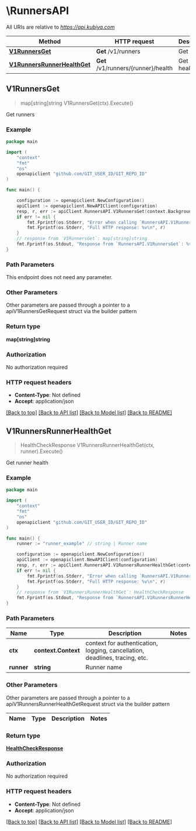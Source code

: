 # \RunnersAPI

All URIs are relative to *https://api.kubiya.com*

Method | HTTP request | Description
------------- | ------------- | -------------
[**V1RunnersGet**](RunnersAPI.md#V1RunnersGet) | **Get** /v1/runners | Get runners
[**V1RunnersRunnerHealthGet**](RunnersAPI.md#V1RunnersRunnerHealthGet) | **Get** /v1/runners/{runner}/health | Get runner health



## V1RunnersGet

> map[string]string V1RunnersGet(ctx).Execute()

Get runners

### Example

```go
package main

import (
	"context"
	"fmt"
	"os"
	openapiclient "github.com/GIT_USER_ID/GIT_REPO_ID"
)

func main() {

	configuration := openapiclient.NewConfiguration()
	apiClient := openapiclient.NewAPIClient(configuration)
	resp, r, err := apiClient.RunnersAPI.V1RunnersGet(context.Background()).Execute()
	if err != nil {
		fmt.Fprintf(os.Stderr, "Error when calling `RunnersAPI.V1RunnersGet``: %v\n", err)
		fmt.Fprintf(os.Stderr, "Full HTTP response: %v\n", r)
	}
	// response from `V1RunnersGet`: map[string]string
	fmt.Fprintf(os.Stdout, "Response from `RunnersAPI.V1RunnersGet`: %v\n", resp)
}
```

### Path Parameters

This endpoint does not need any parameter.

### Other Parameters

Other parameters are passed through a pointer to a apiV1RunnersGetRequest struct via the builder pattern


### Return type

**map[string]string**

### Authorization

No authorization required

### HTTP request headers

- **Content-Type**: Not defined
- **Accept**: application/json

[[Back to top]](#) [[Back to API list]](../README.md#documentation-for-api-endpoints)
[[Back to Model list]](../README.md#documentation-for-models)
[[Back to README]](../README.md)


## V1RunnersRunnerHealthGet

> HealthCheckResponse V1RunnersRunnerHealthGet(ctx, runner).Execute()

Get runner health

### Example

```go
package main

import (
	"context"
	"fmt"
	"os"
	openapiclient "github.com/GIT_USER_ID/GIT_REPO_ID"
)

func main() {
	runner := "runner_example" // string | Runner name

	configuration := openapiclient.NewConfiguration()
	apiClient := openapiclient.NewAPIClient(configuration)
	resp, r, err := apiClient.RunnersAPI.V1RunnersRunnerHealthGet(context.Background(), runner).Execute()
	if err != nil {
		fmt.Fprintf(os.Stderr, "Error when calling `RunnersAPI.V1RunnersRunnerHealthGet``: %v\n", err)
		fmt.Fprintf(os.Stderr, "Full HTTP response: %v\n", r)
	}
	// response from `V1RunnersRunnerHealthGet`: HealthCheckResponse
	fmt.Fprintf(os.Stdout, "Response from `RunnersAPI.V1RunnersRunnerHealthGet`: %v\n", resp)
}
```

### Path Parameters


Name | Type | Description  | Notes
------------- | ------------- | ------------- | -------------
**ctx** | **context.Context** | context for authentication, logging, cancellation, deadlines, tracing, etc.
**runner** | **string** | Runner name | 

### Other Parameters

Other parameters are passed through a pointer to a apiV1RunnersRunnerHealthGetRequest struct via the builder pattern


Name | Type | Description  | Notes
------------- | ------------- | ------------- | -------------


### Return type

[**HealthCheckResponse**](HealthCheckResponse.md)

### Authorization

No authorization required

### HTTP request headers

- **Content-Type**: Not defined
- **Accept**: application/json

[[Back to top]](#) [[Back to API list]](../README.md#documentation-for-api-endpoints)
[[Back to Model list]](../README.md#documentation-for-models)
[[Back to README]](../README.md)

